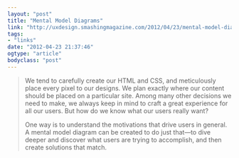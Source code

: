```yaml
---
layout: "post"
title: "Mental Model Diagrams"
link: "http://uxdesign.smashingmagazine.com/2012/04/23/mental-model-diagrams-cartoon/"
tags: 
- "links"
date: "2012-04-23 21:37:46"
ogtype: "article"
bodyclass: "post"
---
```


> We tend to carefully create our HTML and CSS, and meticulously place every pixel to our designs. We plan exactly where our content should be placed on a particular site. Among many other decisions we need to make, we always keep in mind to craft a great experience for all our users. But how do we know what our users really want?
> 
> One way is to understand the motivations that drive users in general. A mental model diagram can be created to do just that—to dive deeper and discover what users are trying to accomplish, and then create solutions that match.